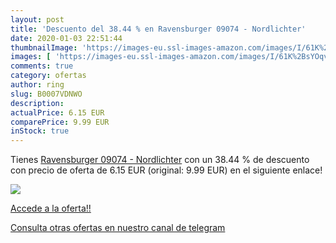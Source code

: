 ```yaml
---
layout: post
title: 'Descuento del 38.44 % en Ravensburger 09074 - Nordlichter'
date: 2020-01-03 22:51:44
thumbnailImage: 'https://images-eu.ssl-images-amazon.com/images/I/61K%2BsYOqvzL._SL200_.jpg'
images: [ 'https://images-eu.ssl-images-amazon.com/images/I/61K%2BsYOqvzL._SL200_.jpg' ]
comments: true
category: ofertas
author: ring
slug: B0007VDNWO
description:
actualPrice: 6.15 EUR
comparePrice: 9.99 EUR
inStock: true
---
```


Tienes [Ravensburger 09074 - Nordlichter](https://www.amazon.com/dp/B0007VDNWO/?tag=redken08-20) con un 38.44 % de descuento con precio de oferta de 6.15 EUR (original: 9.99 EUR) en el siguiente enlace!

[![](https://images-eu.ssl-images-amazon.com/images/I/61K%2BsYOqvzL._SL200_.jpg)](https://www.amazon.com/dp/B0007VDNWO/?tag=redken08-20)

[Accede a la oferta!!](https://www.amazon.com/dp/B0007VDNWO/?tag=redken08-20)

[Consulta otras ofertas en nuestro canal de telegram](https://t.me/s/ofertas25)
